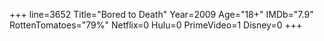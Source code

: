 +++
line=3652
Title="Bored to Death"
Year=2009
Age="18+"
IMDb="7.9"
RottenTomatoes="79%"
Netflix=0
Hulu=0
PrimeVideo=1
Disney=0
+++

